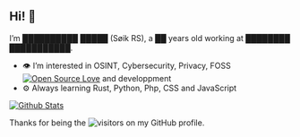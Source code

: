 ## Hi! 👋
I’m ██████████ █████ (Søik RS), a ██ years old working at ████████ ███████████.

- 👁️ I’m interested in OSINT, Cybersecurity, Privacy, FOSS [![Open Source Love](https://badges.frapsoft.com/os/v1/open-source.svg?v=102)](https://github.com/ellerbrock/open-source-badge/) and developpment
- ⚙️ Always learning Rust, Python, Php, CSS and JavaScript

[![Github Stats](https://github-readme-stats.vercel.app/api?username=soikrs&show_icons=true&theme=tokyonight)](https://github.com/anuraghazra/github-readme-stats)

Thanks for being the ![visitors](https://visitor-badge.laobi.icu/badge?page_id=SoikRs.SoikRs) on my GitHub profile.
